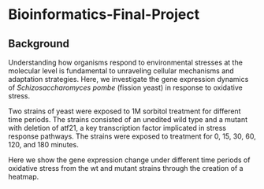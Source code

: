 # Bioinformatics-Final-Project
## Background

Understanding how organisms respond to environmental stresses at the molecular level is fundamental to unraveling cellular mechanisms and adaptation strategies. Here, we investigate the gene expression dynamics of *Schizosaccharomyces pombe* (fission yeast) in response to oxidative stress.

Two strains of yeast were exposed to 1M sorbitol treatment for different time periods. The strains consisted of an unedited wild type and a mutant with deletion of atf21, a key transcription factor implicated in stress response pathways. The strains were exposed to treatment for 0, 15, 30, 60, 120, and 180 minutes.

Here we show the gene expression change under different time periods of oxidative stress from the wt and mutant strains through the creation of a heatmap. 
